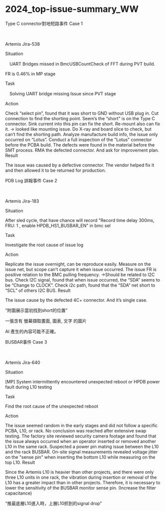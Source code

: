 # 2024_top-issue-summary_WW



Type C connector對地短路事件
Case 1 

　

Artemis Jira-538

Situation

　UART Bridges missed in BmcUSBCountCheck of FFT during PVT build.

FR is 0.46% in MP stage

Task

　Solving UART bridge missing Issue since PVT stage

Action

Check “select pin”, found that it was short to GND without USB plug in.
Cut connection to find the shorting point.
Seem’s the “short” is on the Type C connector.
Sink current into this pin can fix the short.
Re-mount also can fix it. -> looked like mounting issue.
Do X-ray and board slice to check, but can’t find the shorting path.
Analyze manufacture build info, the issue only occurred on “Lotus”.
Conduct a full inspection of the "Lotus" connector before the PCBA build. The defects were found in the material before the SMT process.
RMA the defected connector. And ask for improvement  plan.
Result 

The issue was caused by a defective connector. The vendor helped fix it and then allowed it to be returned for production.

 

PDB Log 誤報事件
Case 2

　

Artemis Jira-183

Situation

After sled cycle, that have chance will record "Record time delay 300ms, FRU: 1 , enable HPDB_HS1_BUSBAR_EN" in bmc sel

Task

Investigate the root cause of issue log

Action

Replicate the issue overnight, can be reproduce easily.
Measure on the issue net, but scope can’t capture it when issue occurred.
The issue FR is positive relation to the BMC pulling frequency. ->Should be related to I2C bus.
Check I2C signal, found that when issue occurred, the “SDA” seems to be “Change to CLOCK”.
Check i2c path, found that the “SDA” net short to “SCL” of others I2C BUS.
Result 

The issue cause by the defected 4C+ connector. And it’s single case.

“附圖展示當初找到short的位置”

一張含有 螢幕擷取畫面, 圖表, 文字 的圖片

AI 產生的內容可能不正確。

 

BUSBAR事件
Case 3

　

Artemis Jira-640

Situation

[MP] System intermittently encountered unexpected reboot or HPDB power fault during L10 testing

Task

Find the root cause of the unexpected reboot

Action

The issue seemed random in the early stages and did not follow a specific PCBA, L10, or rack.
No conclusion was reached after extensive swap testing.
The factory site reviewed security camera footage and found that the issue always occurred when an operator inserted or removed another L10 in the same rack.
Suspected a power pin mating issue between the L10 and the rack BUSBAR.
On-site signal measurements revealed voltage jitter on the "sense pin" when inserting the bottom L10 while measuring on the top L10.
Result 

Since the Artemis L10 is heavier than other projects, and there were only three L10 units in one rack, the vibration during insertion or removal of the L10 has a greater impact than in other projects. Therefore, it is necessary to lower the sensitivity of the BUSBAR monitor sense pin. (Increase the filter capacitance)

“推最底層L10進入時，上層L10抓到的signal drop”

